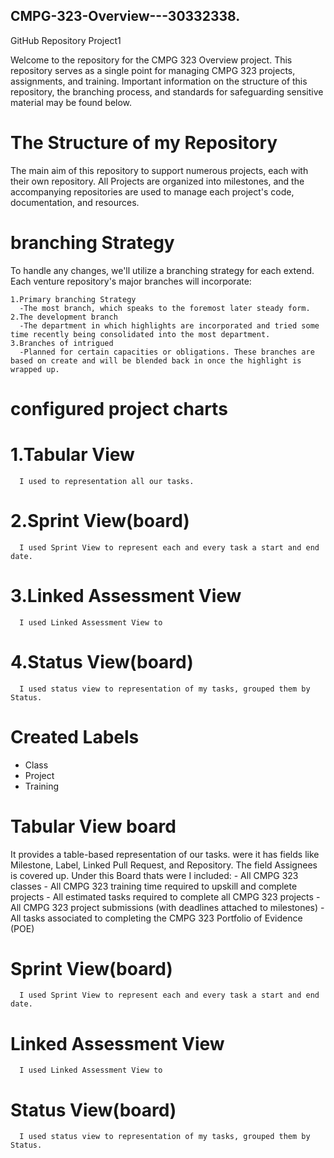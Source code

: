 ## CMPG-323-Overview---30332338.
GitHub Repository Project1

Welcome to the repository for the CMPG 323 Overview project. 
This repository serves as a single point for managing CMPG 323 projects, assignments, and training. 
Important information on the structure of this repository, the branching process, and standards for safeguarding sensitive material may be found below.

# The Structure of my Repository

The main aim of this repository to support numerous projects, each with their own repository. 
All Projects are organized into milestones, and the accompanying repositories are used to manage each project's code, documentation, and resources.

# branching Strategy

  To handle any changes, we'll utilize a branching strategy for each extend. Each venture repository's major branches will incorporate:

    1.Primary branching Strategy
      -The most branch, which speaks to the foremost later steady form.
    2.The development branch 
      -The department in which highlights are incorporated and tried some time recently being consolidated into the most department.
    3.Branches of intrigued
      -Planned for certain capacities or obligations. These branches are based on create and will be blended back in once the highlight is wrapped up.
      
     
# configured project charts

   # 1.Tabular View
      I used to representation all our tasks.
   # 2.Sprint View(board)
      I used Sprint View to represent each and every task a start and end date.
   # 3.Linked Assessment View 
      I used Linked Assessment View to 
   # 4.Status View(board)
      I used status view to representation of my tasks, grouped them by Status.

# Created Labels
   -	Class
   -	Project
   -	Training
     
# Tabular View board
   It provides a table-based representation of our tasks. were it has fields like Milestone, Label, Linked Pull Request, and Repository. The field Assignees is covered up.
   Under this Board thats were I included:
    -	All CMPG 323 classes
    -	All CMPG 323 training time required to upskill and complete projects
    -	All estimated tasks required to complete all CMPG 323 projects
    -	All CMPG 323 project submissions (with deadlines attached to milestones)
    -	All tasks associated to completing the CMPG 323 Portfolio of Evidence (POE)

# Sprint View(board)
      I used Sprint View to represent each and every task a start and end date.
# Linked Assessment View 
      I used Linked Assessment View to 
# Status View(board)
      I used status view to representation of my tasks, grouped them by Status.

 
